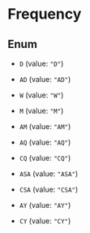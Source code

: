 

# Frequency

## Enum


* `D` (value: `"D"`)

* `AD` (value: `"AD"`)

* `W` (value: `"W"`)

* `M` (value: `"M"`)

* `AM` (value: `"AM"`)

* `AQ` (value: `"AQ"`)

* `CQ` (value: `"CQ"`)

* `ASA` (value: `"ASA"`)

* `CSA` (value: `"CSA"`)

* `AY` (value: `"AY"`)

* `CY` (value: `"CY"`)



